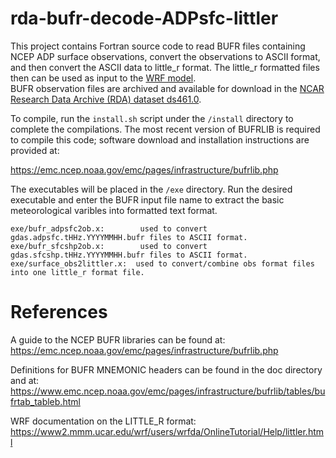 # rda-bufr-decode-ADPsfc-littler

This project contains Fortran source code to read BUFR files containing NCEP ADP surface observations,
convert the observations to ASCII format, and then convert the ASCII data to little_r format. The 
little_r formatted files then can be used as input to the [WRF model](https://www2.mmm.ucar.edu/wrf/users/).  
BUFR observation files are archived and available for download in the 
[NCAR Research Data Archive (RDA) dataset ds461.0](https://doi.org/10.5065/4F4P-E398).

To compile, run the `install.sh` script under the `/install` directory to complete the compilations.
The most recent version of BUFRLIB is required to compile this code; software download and 
installation instructions are provided at:

https://emc.ncep.noaa.gov/emc/pages/infrastructure/bufrlib.php

The executables will be placed in the `/exe` directory.  Run
the desired executable and enter the BUFR input file name to extract
the basic meteorological varibles into formatted text format.  
```
exe/bufr_adpsfc2ob.x:        used to convert gdas.adpsfc.tHHz.YYYYMMHH.bufr files to ASCII format.
exe/bufr_sfcshp2ob.x:        used to convert gdas.sfcshp.tHHz.YYYYMMHH.bufr files to ASCII format.
exe/surface_obs2littler.x:  used to convert/combine obs format files into one little_r format file.
```

# References
A guide to the NCEP BUFR libraries can be found at:
https://emc.ncep.noaa.gov/emc/pages/infrastructure/bufrlib.php

Definitions for BUFR MNEMONIC headers can be found in the doc directory 
and at: 
https://www.emc.ncep.noaa.gov/emc/pages/infrastructure/bufrlib/tables/bufrtab_tableb.html

WRF documentation on the LITTLE_R format:
https://www2.mmm.ucar.edu/wrf/users/wrfda/OnlineTutorial/Help/littler.html
